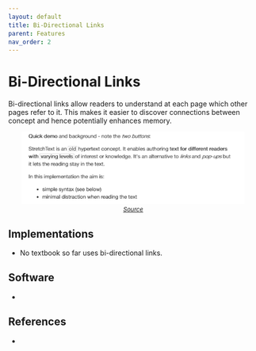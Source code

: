```yaml
---
layout: default
title: Bi-Directional Links
parent: Features
nav_order: 2
---
```


# Bi-Directional Links

Bi-directional links allow readers to understand at each page which other pages refer to it. This makes it easier to discover connections between concept and hence potentially enhances memory.

<p  style="font-size:12px;text-align:center;">
  <img alt="img-name" src="/assets/images/stretchtext.gif" width="450">
  <br>
  <em><a href="http://stretchtext.tiddlyspot.com/">Source</a></em> 
</p>

## Implementations

* No textbook so far uses bi-directional links.


## Software

* 

## References

*
